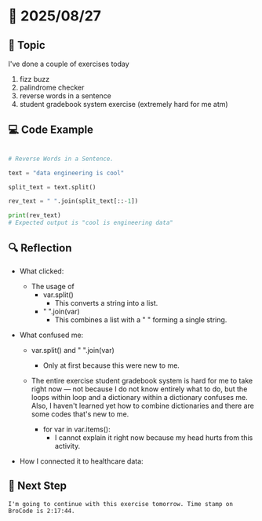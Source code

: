 # 📅 2025/08/27

## 📝 Topic

I've done a couple of exercises today

1. fizz buzz
2. palindrome checker
3. reverse words in a sentence
4. student gradebook system exercise (extremely hard for me atm)

## 💻 Code Example

```python

# Reverse Words in a Sentence.

text = "data engineering is cool"

split_text = text.split()

rev_text = " ".join(split_text[::-1])

print(rev_text)
# Expected output is "cool is engineering data"


```

## 🔍 Reflection

- What clicked:  

    - The usage of 
        - var.split()
            - This converts a string into a list.
        - " ".join(var)
            - This combines a list with a " " forming a single string.

- What confused me:  

    - var.split() and " ".join(var)
        - Only at first because this were new to me.

    - The entire exercise student gradebook system is hard for me to take right now — not because I do not know entirely what to do, but the loops within loop and a dictionary within a dictionary confuses me.
    Also, I haven't learned yet how to combine dictionaries and there are some codes that's new to me.
        - for var in var.items():
            - I cannot explain it right now because my head hurts from this activity.

- How I connected it to healthcare data:  

## 🎯 Next Step

    I'm going to continue with this exercise tomorrow. Time stamp on BroCode is 2:17:44.

